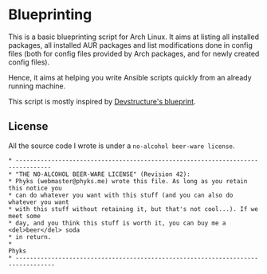 Blueprinting
============

This is a basic blueprinting script for Arch Linux. It aims at listing all installed packages, all installed AUR packages and list modifications done in config files (both for config files provided by Arch packages, and for newly created config files).

Hence, it aims at helping you write Ansible scripts quickly from an already running machine.


This script is mostly inspired by [Devstructure's blueprint](https://github.com/devstructure/blueprint).


## License

All the source code I wrote is under a `no-alcohol beer-ware license`.
```
* --------------------------------------------------------------------------------
* "THE NO-ALCOHOL BEER-WARE LICENSE" (Revision 42):
* Phyks (webmaster@phyks.me) wrote this file. As long as you retain this notice you
* can do whatever you want with this stuff (and you can also do whatever you want
* with this stuff without retaining it, but that's not cool...). If we meet some
* day, and you think this stuff is worth it, you can buy me a <del>beer</del> soda
* in return.
*																		Phyks
* ---------------------------------------------------------------------------------
```
